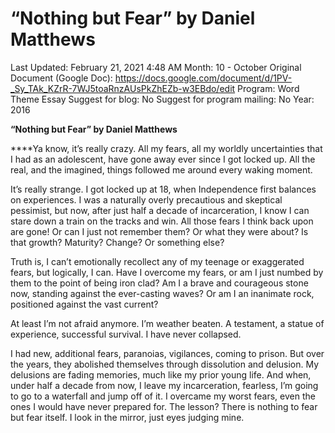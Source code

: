 # “Nothing but Fear” by Daniel Matthews

Last Updated: February 21, 2021 4:48 AM
Month: 10 - October
Original Document (Google Doc): https://docs.google.com/document/d/1PV-_Sy_TAk_KZrR-7WJ5toaRnzAUsPkZhEZb-w3EBdo/edit
Program: Word Theme Essay
Suggest for blog: No
Suggest for program mailing: No
Year: 2016

**“Nothing but Fear” by Daniel Matthews**

****Ya know, it’s really crazy. All my fears, all my worldly uncertainties that I had as an adolescent, have gone away ever since I got locked up. All the real, and the imagined, things followed me around every waking moment.

It’s really strange. I got locked up at 18, when Independence first balances on experiences. I was a naturally overly precautious and skeptical pessimist, but now, after just half a decade of incarceration, I know I can stare down a train on the tracks and win. All those fears I think back upon are gone! Or can I just not remember them? Or what they were about? Is that growth? Maturity? Change? Or something else?

Truth is, I can’t emotionally recollect any of my teenage or exaggerated fears, but logically, I can. Have I overcome my fears, or am I just numbed by them to the point of being iron clad? Am I a brave and courageous stone now, standing against the ever-casting waves? Or am I an inanimate rock, positioned against the vast current?

At least I’m not afraid anymore. I’m weather beaten. A testament, a statue of experience, successful survival. I have never collapsed.

I had new, additional fears, paranoias, vigilances, coming to prison. But over the years, they abolished themselves through dissolution and delusion. My delusions are fading memories, much like my prior young life. And when, under half a decade from now, I leave my incarceration, fearless, I’m going to go to a waterfall and jump off of it. I overcame my worst fears, even the ones I would have never prepared for. The lesson? There is nothing to fear but fear itself. I look in the mirror, just eyes judging mine.